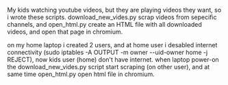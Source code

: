 
My kids watching youtube videos, but they are playing videos they want, so i wrote these scripts. 
download_new_vides.py scrap videos from sepecific channels, and open_html.py create an HTML file with all downloaded videos, and open that page in chromium.

on my home laptop i created 2 users, and at home user i desabled internet connectivity (sudo iptables -A OUTPUT -m owner --uid-owner home -j REJECT), now kids user (home) don't have internet. when laptop power-on the download_new_vides.py script start scraping (on other user), and at same time open_html.py open html file in chromium.
